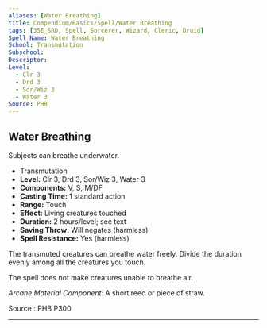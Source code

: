 ```yaml
---
aliases: [Water Breathing]
title: Compendium/Basics/Spell/Water Breathing
tags: [35E_SRD, Spell, Sorcerer, Wizard, Cleric, Druid]
Spell Name: Water Breathing
School: Transmutation
Subschool: 
Descriptor: 
Level:
  - Clr 3
  - Drd 3
  - Sor/Wiz 3
  - Water 3
Source: PHB
---
```



## Water Breathing

Subjects can breathe underwater.

*   Transmutation
*   **Level:** Clr 3, Drd 3, Sor/Wiz 3, Water 3
*   **Components:** V, S, M/DF
*   **Casting Time:** 1 standard action
*   **Range:** Touch
*   **Effect:** Living creatures touched
*   **Duration:** 2 hours/level; see text
*   **Saving Throw:** Will negates (harmless)
*   **Spell Resistance:** Yes (harmless)

<p>The transmuted creatures can breathe water freely. Divide the duration evenly among all the creatures you touch.</p><p>The spell does not make creatures unable to breathe air.</p><p><i>Arcane Material Component:</i> A short reed or piece of straw.</p>

Source : PHB P300

---
